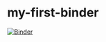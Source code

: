 # my-first-binder

[![Binder](https://mybinder.org/badge_logo.svg)](https://mybinder.org/v2/gh/alyssathebarista/my-first-binder/HEAD)
